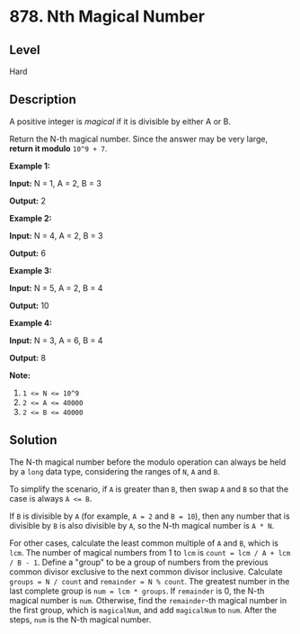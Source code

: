 # 878. Nth Magical Number
## Level
Hard

## Description
A positive integer is *magical* if it is divisible by either A or B.

Return the N-th magical number. Since the answer may be very large, **return it modulo** `10^9 + 7`.

**Example 1:**

**Input:** N = 1, A = 2, B = 3

**Output:** 2

**Example 2:**

**Input:** N = 4, A = 2, B = 3

**Output:** 6

**Example 3:**

**Input:** N = 5, A = 2, B = 4

**Output:** 10

**Example 4:**

**Input:** N = 3, A = 6, B = 4

**Output:** 8

**Note:**

1. `1 <= N <= 10^9`
2. `2 <= A <= 40000`
3. `2 <= B <= 40000`

## Solution
The N-th magical number before the modulo operation can always be held by a `long` data type, considering the ranges of `N`, `A` and `B`.

To simplify the scenario, if `A` is greater than `B`, then swap `A` and `B` so that the case is always `A <= B`.

If `B` is divisible by `A` (for example, `A = 2` and `B = 10`), then any number that is divisible by `B` is also divisible by `A`, so the N-th magical number is `A * N`.

For other cases, calculate the least common multiple of `A` and `B`, which is `lcm`. The number of magical numbers from 1 to `lcm` is `count = lcm / A + lcm / B - 1`. Define a "group" to be a group of numbers from the previous common divisor exclusive to the next common divisor inclusive. Calculate `groups = N / count` and `remainder = N % count`. The greatest number in the last complete group is `num = lcm * groups`. If `remainder` is 0, the N-th magical number is `num`. Otherwise, find the `remainder`-th magical number in the first group, which is `magicalNum`, and add `magicalNum` to `num`. After the steps, `num` is the N-th magical number.
